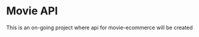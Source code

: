 <h1>Movie API</h1>
<p>This is an on-going project where api for movie-ecommerce will be created</p> 
 
